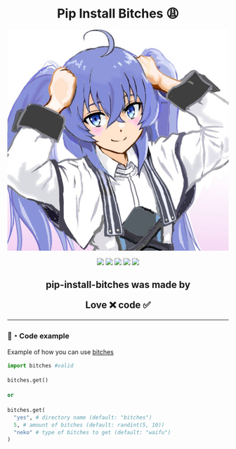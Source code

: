 <h1 align="center">
  Pip Install Bitches 😩
</h1>

<p align="center"> 
  <kbd>
    <img src="https://raw.githubusercontent.com/Rdimo/images/master/pip-install-bitches/Roxy-pip-install-bitches.jpg"></img>
  </kbd>
</p>

<p align="center">
  <img src="https://img.shields.io/pypi/v/bitches?style=flat-square">
  <img src="https://img.shields.io/pypi/dm/bitches?style=flat-square">
  <img src="https://sonarcloud.io/api/project_badges/measure?project=Rdimo_pip-install-bitches&metric=ncloc">
  <img src="https://img.shields.io/github/stars/Rdimo/pip-install-bitches?label=Stars&style=flat-square">
  <img src="https://img.shields.io/github/forks/Rdimo/pip-install-bitches?label=Forks&style=flat-square">
</p>

<h2 align="center">
  pip-install-bitches was made by

Love ❌ code ✅

</h2>

---

### 🎈・Code example

Example of how you can use [bitches](https://pypi.org/project/bitches/)

```py
import bitches #valid

bitches.get()

or

bitches.get(
  "yes", # directory name (default: "bitches")
  5, # amount of bitches (default: randint(5, 10))
  "neko" # type of bitches to get (default: "waifu")
)
```
